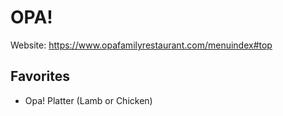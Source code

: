 # OPA!

Website: https://www.opafamilyrestaurant.com/menuindex#top

## Favorites

* Opa! Platter (Lamb or Chicken)

